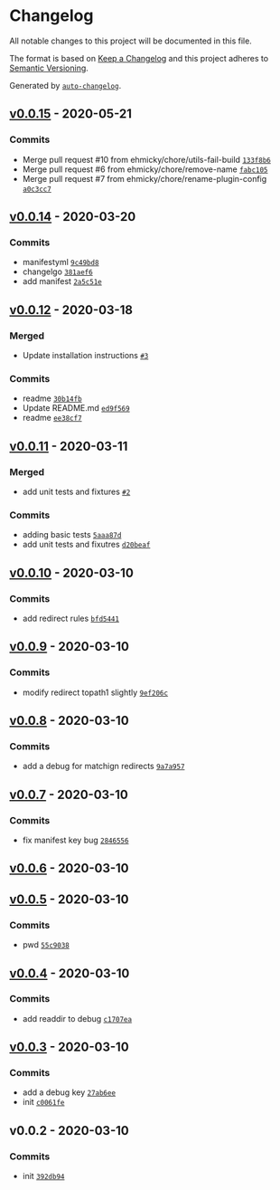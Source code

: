 # Changelog

All notable changes to this project will be documented in this file.

The format is based on [Keep a Changelog](https://keepachangelog.com/en/1.0.0/)
and this project adheres to [Semantic Versioning](https://semver.org/spec/v2.0.0.html).

Generated by [`auto-changelog`](https://github.com/CookPete/auto-changelog).

## [v0.0.15](https://github.com/sw-yx/netlify-plugin-no-more-404/compare/v0.0.14...v0.0.15) - 2020-05-21

### Commits

- Merge pull request #10 from ehmicky/chore/utils-fail-build [`133f8b6`](https://github.com/sw-yx/netlify-plugin-no-more-404/commit/133f8b6a859a7ac605fc4f13a723f36c1118bc07)
- Merge pull request #6 from ehmicky/chore/remove-name [`fabc105`](https://github.com/sw-yx/netlify-plugin-no-more-404/commit/fabc105a34f7b0b635d450ebfefa3f7c128949a8)
- Merge pull request #7 from ehmicky/chore/rename-plugin-config [`a0c3cc7`](https://github.com/sw-yx/netlify-plugin-no-more-404/commit/a0c3cc7ba60429340f42012e69874f73aeef7f2c)

## [v0.0.14](https://github.com/sw-yx/netlify-plugin-no-more-404/compare/v0.0.12...v0.0.14) - 2020-03-20

### Commits

- manifestyml [`9c49bd8`](https://github.com/sw-yx/netlify-plugin-no-more-404/commit/9c49bd86a9b282e47adfe953a0176e619610dac4)
- changelgo [`381aef6`](https://github.com/sw-yx/netlify-plugin-no-more-404/commit/381aef6e5b12559edae54a57bde515665a027b8f)
- add manifest [`2a5c51e`](https://github.com/sw-yx/netlify-plugin-no-more-404/commit/2a5c51e8adbfe7f7514d5786aa66c945b729417a)

## [v0.0.12](https://github.com/sw-yx/netlify-plugin-no-more-404/compare/v0.0.11...v0.0.12) - 2020-03-18

### Merged

- Update installation instructions [`#3`](https://github.com/sw-yx/netlify-plugin-no-more-404/pull/3)

### Commits

- readme [`30b14fb`](https://github.com/sw-yx/netlify-plugin-no-more-404/commit/30b14fbcca06fdd87925a4a9ac790a8ab8170ced)
- Update README.md [`ed9f569`](https://github.com/sw-yx/netlify-plugin-no-more-404/commit/ed9f569988b67c2d2d09045f939bf536c680e084)
- readme [`ee38cf7`](https://github.com/sw-yx/netlify-plugin-no-more-404/commit/ee38cf72dadee60f7b5efba0b944b594ad665ee1)

## [v0.0.11](https://github.com/sw-yx/netlify-plugin-no-more-404/compare/v0.0.10...v0.0.11) - 2020-03-11

### Merged

- add unit tests and fixtures [`#2`](https://github.com/sw-yx/netlify-plugin-no-more-404/pull/2)

### Commits

- adding basic tests [`5aaa87d`](https://github.com/sw-yx/netlify-plugin-no-more-404/commit/5aaa87d26120b7563cb845daebaa60fb8925fd5f)
- add unit tests and fixutres [`d20beaf`](https://github.com/sw-yx/netlify-plugin-no-more-404/commit/d20beaf28924f4f8892f4eff93866c4fab026b5f)

## [v0.0.10](https://github.com/sw-yx/netlify-plugin-no-more-404/compare/v0.0.9...v0.0.10) - 2020-03-10

### Commits

- add redirect rules [`bfd5441`](https://github.com/sw-yx/netlify-plugin-no-more-404/commit/bfd54413b569bb87a94fb0ef705caaa91a9394b6)

## [v0.0.9](https://github.com/sw-yx/netlify-plugin-no-more-404/compare/v0.0.8...v0.0.9) - 2020-03-10

### Commits

- modify redirect topath1 slightly [`9ef206c`](https://github.com/sw-yx/netlify-plugin-no-more-404/commit/9ef206cfdba55f27013248a5cea7d84ec01efa45)

## [v0.0.8](https://github.com/sw-yx/netlify-plugin-no-more-404/compare/v0.0.7...v0.0.8) - 2020-03-10

### Commits

- add a debug for matchign redirects [`9a7a957`](https://github.com/sw-yx/netlify-plugin-no-more-404/commit/9a7a9572345648964fb6498bcc242b2d9a130707)

## [v0.0.7](https://github.com/sw-yx/netlify-plugin-no-more-404/compare/v0.0.6...v0.0.7) - 2020-03-10

### Commits

- fix manifest key bug [`2846556`](https://github.com/sw-yx/netlify-plugin-no-more-404/commit/28465566a5c098481a5f363cd329abaa6afee41c)

## [v0.0.6](https://github.com/sw-yx/netlify-plugin-no-more-404/compare/v0.0.5...v0.0.6) - 2020-03-10

## [v0.0.5](https://github.com/sw-yx/netlify-plugin-no-more-404/compare/v0.0.4...v0.0.5) - 2020-03-10

### Commits

- pwd [`55c9038`](https://github.com/sw-yx/netlify-plugin-no-more-404/commit/55c90384dfb4611c1c914540f7eeff92356eb968)

## [v0.0.4](https://github.com/sw-yx/netlify-plugin-no-more-404/compare/v0.0.3...v0.0.4) - 2020-03-10

### Commits

- add readdir to debug [`c1707ea`](https://github.com/sw-yx/netlify-plugin-no-more-404/commit/c1707ea7a4ff11f26bdd59d577994450ebe1913f)

## [v0.0.3](https://github.com/sw-yx/netlify-plugin-no-more-404/compare/v0.0.2...v0.0.3) - 2020-03-10

### Commits

- add a debug key [`27ab6ee`](https://github.com/sw-yx/netlify-plugin-no-more-404/commit/27ab6eeaab54fd7dbdea804f9932c0f0f65f928f)
- init [`c0061fe`](https://github.com/sw-yx/netlify-plugin-no-more-404/commit/c0061fe5cf8ef6172a353319ff81592c9f41056c)

## v0.0.2 - 2020-03-10

### Commits

- init [`392db94`](https://github.com/sw-yx/netlify-plugin-no-more-404/commit/392db9456ec5f33dc9e18296b495749e979a4e58)
